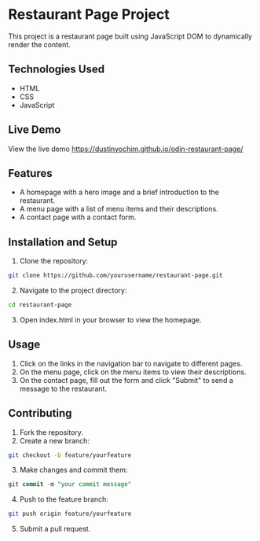 # Restaurant Page Project

This project is a restaurant page built using JavaScript DOM to dynamically render the content.

## Technologies Used

* HTML
* CSS
* JavaScript

## Live Demo

View the live demo https://dustinyochim.github.io/odin-restaurant-page/

## Features

* A homepage with a hero image and a brief introduction to the restaurant.
* A menu page with a list of menu items and their descriptions.
* A contact page with a contact form.

## Installation and Setup

1. Clone the repository:
```bash
git clone https://github.com/yourusername/restaurant-page.git
```
2. Navigate to the project directory:
```bash
cd restaurant-page
```
3. Open index.html in your browser to view the homepage.

## Usage

1. Click on the links in the navigation bar to navigate to different pages.
2. On the menu page, click on the menu items to view their descriptions.
3. On the contact page, fill out the form and click "Submit" to send a message to the restaurant.

## Contributing

1. Fork the repository.
2. Create a new branch:
```bash
git checkout -b feature/yourfeature
```
3. Make changes and commit them:
```sql
git commit -m "your commit message"
```
4. Push to the feature branch:
```bash
git push origin feature/yourfeature
```
5. Submit a pull request.
